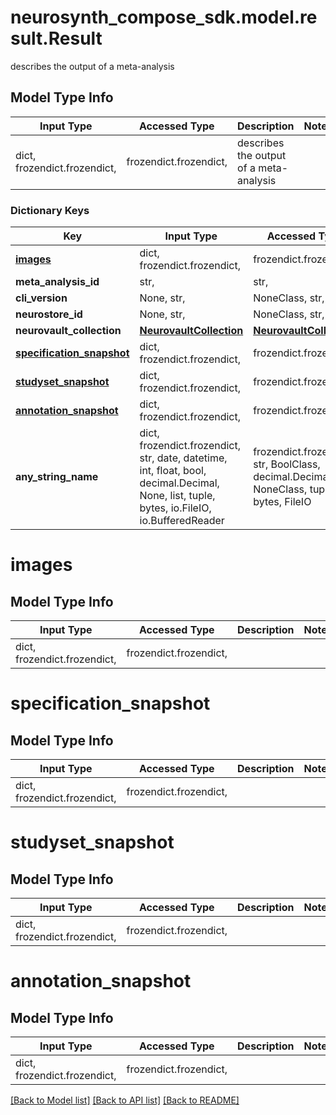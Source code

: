 # neurosynth_compose_sdk.model.result.Result

describes the output of a meta-analysis

## Model Type Info
Input Type | Accessed Type | Description | Notes
------------ | ------------- | ------------- | -------------
dict, frozendict.frozendict,  | frozendict.frozendict,  | describes the output of a meta-analysis | 

### Dictionary Keys
Key | Input Type | Accessed Type | Description | Notes
------------ | ------------- | ------------- | ------------- | -------------
**[images](#images)** | dict, frozendict.frozendict,  | frozendict.frozendict,  |  | [optional] 
**meta_analysis_id** | str,  | str,  |  | [optional] 
**cli_version** | None, str,  | NoneClass, str,  |  | [optional] 
**neurostore_id** | None, str,  | NoneClass, str,  |  | [optional] 
**neurovault_collection** | [**NeurovaultCollection**](NeurovaultCollection.md) | [**NeurovaultCollection**](NeurovaultCollection.md) |  | [optional] 
**[specification_snapshot](#specification_snapshot)** | dict, frozendict.frozendict,  | frozendict.frozendict,  |  | [optional] 
**[studyset_snapshot](#studyset_snapshot)** | dict, frozendict.frozendict,  | frozendict.frozendict,  |  | [optional] 
**[annotation_snapshot](#annotation_snapshot)** | dict, frozendict.frozendict,  | frozendict.frozendict,  |  | [optional] 
**any_string_name** | dict, frozendict.frozendict, str, date, datetime, int, float, bool, decimal.Decimal, None, list, tuple, bytes, io.FileIO, io.BufferedReader | frozendict.frozendict, str, BoolClass, decimal.Decimal, NoneClass, tuple, bytes, FileIO | any string name can be used but the value must be the correct type | [optional]

# images

## Model Type Info
Input Type | Accessed Type | Description | Notes
------------ | ------------- | ------------- | -------------
dict, frozendict.frozendict,  | frozendict.frozendict,  |  | 

# specification_snapshot

## Model Type Info
Input Type | Accessed Type | Description | Notes
------------ | ------------- | ------------- | -------------
dict, frozendict.frozendict,  | frozendict.frozendict,  |  | 

# studyset_snapshot

## Model Type Info
Input Type | Accessed Type | Description | Notes
------------ | ------------- | ------------- | -------------
dict, frozendict.frozendict,  | frozendict.frozendict,  |  | 

# annotation_snapshot

## Model Type Info
Input Type | Accessed Type | Description | Notes
------------ | ------------- | ------------- | -------------
dict, frozendict.frozendict,  | frozendict.frozendict,  |  | 

[[Back to Model list]](../../README.md#documentation-for-models) [[Back to API list]](../../README.md#documentation-for-api-endpoints) [[Back to README]](../../README.md)

